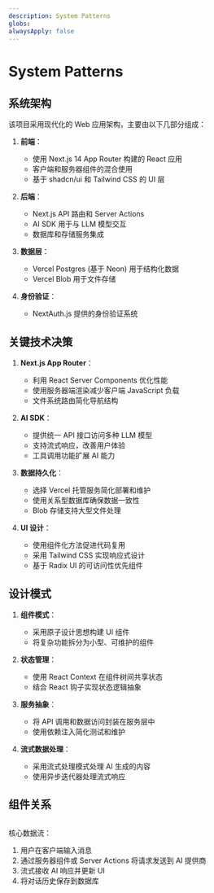 ```yaml
---
description: System Patterns
globs:
alwaysApply: false
---
```

# System Patterns

## 系统架构

该项目采用现代化的 Web 应用架构，主要由以下几部分组成：

1. **前端**：
   - 使用 Next.js 14 App Router 构建的 React 应用
   - 客户端和服务器组件的混合使用
   - 基于 shadcn/ui 和 Tailwind CSS 的 UI 层

2. **后端**：
   - Next.js API 路由和 Server Actions
   - AI SDK 用于与 LLM 模型交互
   - 数据库和存储服务集成

3. **数据层**：
   - Vercel Postgres (基于 Neon) 用于结构化数据
   - Vercel Blob 用于文件存储

4. **身份验证**：
   - NextAuth.js 提供的身份验证系统

## 关键技术决策

1. **Next.js App Router**：
   - 利用 React Server Components 优化性能
   - 使用服务器端渲染减少客户端 JavaScript 负载
   - 文件系统路由简化导航结构

2. **AI SDK**：
   - 提供统一 API 接口访问多种 LLM 模型
   - 支持流式响应，改善用户体验
   - 工具调用功能扩展 AI 能力

3. **数据持久化**：
   - 选择 Vercel 托管服务简化部署和维护
   - 使用关系型数据库确保数据一致性
   - Blob 存储支持大型文件处理

4. **UI 设计**：
   - 使用组件化方法促进代码复用
   - 采用 Tailwind CSS 实现响应式设计
   - 基于 Radix UI 的可访问性优先组件

## 设计模式

1. **组件模式**：
   - 采用原子设计思想构建 UI 组件
   - 将复杂功能拆分为小型、可维护的组件

2. **状态管理**：
   - 使用 React Context 在组件树间共享状态
   - 结合 React 钩子实现状态逻辑抽象

3. **服务抽象**：
   - 将 API 调用和数据访问封装在服务层中
   - 使用依赖注入简化测试和维护

4. **流式数据处理**：
   - 采用流式处理模式处理 AI 生成的内容
   - 使用异步迭代器处理流式响应

## 组件关系

```

```

核心数据流：

1. 用户在客户端输入消息
2. 通过服务器组件或 Server Actions 将请求发送到 AI 提供商
3. 流式接收 AI 响应并更新 UI
4. 将对话历史保存到数据库
